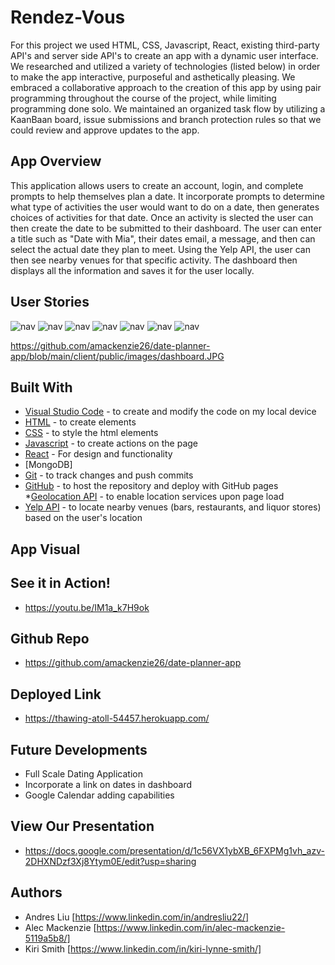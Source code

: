 # Rendez-Vous
For this project we used HTML, CSS, Javascript, React, existing third-party API's and server side API's to create an app with a dynamic user interface. We researched and utilized a variety of technologies (listed below) in order to make the app interactive, purposeful and asthetically pleasing. We embraced a collaborative approach to the creation of this app by using pair programming throughout the course of the project, while limiting programming done solo. We maintained an organized task flow by utilizing a KaanBaan board, issue submissions and branch protection rules so that we could review and approve updates to the app.

## App Overview
This application allows users to create an account, login, and complete prompts to help themselves plan a date. It incorporate prompts to determine what type of activities the user would want to do on a date, then generates choices of activities for that date. Once an activity is slected the user can then create the date to be submitted to their dashboard. The user can enter a title such as "Date with Mia", their dates email, a message, and then can select the actual date they plan to meet. Using the Yelp API, the user can then see nearby venues for that specific activity. The dashboard then displays all the information and saves it for the user locally. 

## User Stories
![nav](./public/images/login.JPG) 
![nav](./public/images/signup.JPG) 
![nav](./public/images/dashboard.JPG) 
![nav](./public/images/prompts.JPG) 
![nav](./public/images/suggestion.JPG) 
![nav](./public/images/modal.JPG) 
![nav](./public/images/yelpapi.JPG) 

https://github.com/amackenzie26/date-planner-app/blob/main/client/public/images/dashboard.JPG


## Built With
* [Visual Studio Code](https://code.visualstudio.com/) - to create and modify the code on my local device
* [HTML](https://developer.mozilla.org/en-US/docs/Web/HTML) - to create elements
* [CSS](https://developer.mozilla.org/en-US/docs/Web/CSS) - to style the html elements
* [Javascript](https://www.javascript.com/) - to create actions on the page
* [React](https://reactjs.org/) - For design and functionality
* [MongoDB]
* [Git](https://git-scm.com/) - to track changes and push commits
* [GitHub](github.com) - to host the repository and deploy with GitHub pages
*[Geolocation API](https://developer.mozilla.org/en-US/docs/Web/API/Geolocation_API) - to enable location services upon page load
* [Yelp API](https://www.yelp.com/developers) - to locate nearby venues (bars, restaurants, and liquor stores) based on the user's location

## App Visual


## See it in Action!
* https://youtu.be/IM1a_k7H9ok

## Github Repo
* https://github.com/amackenzie26/date-planner-app

## Deployed Link
* https://thawing-atoll-54457.herokuapp.com/

## Future Developments
* Full Scale Dating Application
* Incorporate a link on dates in dashboard
* Google Calendar adding capabilities 

## View Our Presentation
* https://docs.google.com/presentation/d/1c56VX1ybXB_6FXPMg1vh_azv-2DHXNDzf3Xj8Ytym0E/edit?usp=sharing

## Authors
* Andres Liu [https://www.linkedin.com/in/andresliu22/]
* Alec Mackenzie [https://www.linkedin.com/in/alec-mackenzie-5119a5b8/]
* Kiri Smith [https://www.linkedin.com/in/kiri-lynne-smith/]
